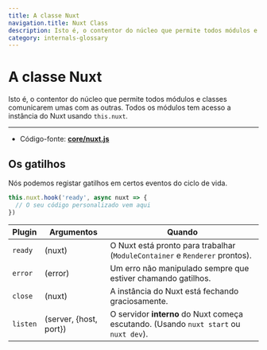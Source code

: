 ```yaml
---
title: A classe Nuxt
navigation.title: Nuxt Class
description: Isto é, o contentor do núcleo que permite todos módulos e classes comunicarem umas com as outras. Todos os módulos tem acesso a instância do Nuxt usando this.nuxt.
category: internals-glossary
---
```

# A classe Nuxt

Isto é, o contentor do núcleo que permite todos módulos e classes comunicarem umas com as outras. Todos os módulos tem acesso a instância do Nuxt usando `this.nuxt`.

---

- Código-fonte: **[core/nuxt.js](https://github.com/nuxt/nuxt.js/blob/dev/packages/core/src/nuxt.js)**

## Os gatilhos

Nós podemos registar gatilhos em certos eventos do ciclo de vida.

```js
this.nuxt.hook('ready', async nuxt => {
  // O seu código personalizado vem aqui
})
```

| Plugin   | Argumentos             | Quando                                                                      |
| -------- | ---------------------- | --------------------------------------------------------------------------- |
| `ready`  | (nuxt)                 | O Nuxt está pronto para trabalhar (`ModuleContainer` e `Renderer` prontos). |
| `error`  | (error)                | Um erro não manipulado sempre que estiver chamando gatilhos.                |
| `close`  | (nuxt)                 | A instância do Nuxt está fechando graciosamente.                            |
| `listen` | (server, {host, port}) | O servidor **interno** do Nuxt começa escutando. (Usando `nuxt start` ou `nuxt dev`). |
